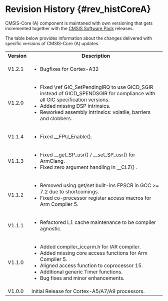 # Revision History {#rev_histCoreA}

CMSIS-Core (A) component is maintaned with own versioning that gets incremented together with the [CMSIS Software Pack](../General/cmsis_pack.html) releases.

The table below provides information about the changes delivered with specific versions of CMSIS-Core (A) updates.

<table class="cmtable" summary="Revision History">
    <tr>
      <th>Version</th>
      <th>Description</th>
    </tr>
    <tr>
      <td>V1.2.1</td>
      <td>
        <ul>
          <li>Bugfixes for Cortex-A32</li>
        </ul>
      </td>
    </tr>
    <tr>
      <td>V1.2.0</td>
      <td>
        <ul>
          <li>Fixed \ref GIC_SetPendingIRQ to use GICD_SGIR instead of GICD_SPENDSGIR
              for compliance with all GIC specification versions.</li>
          <li>Added missing DSP intrinsics.</li>
          <li>Reworked assembly intrinsics: volatile, barriers and clobbers.</li>
        </ul>
      </td>
    </tr>
    <tr>
      <td>V1.1.4</td>
      <td>
        <ul>
          <li>Fixed __FPU_Enable().</li>
        </ul>
      </td>
    </tr>
    <tr>
      <td>V1.1.3</td>
      <td>
        <ul>
          <li>Fixed __get_SP_usr() / __set_SP_usr() for ArmClang.</li>
          <li>Fixed zero argument handling in __CLZ() .</li>
        </ul>
      </td>
    </tr>
    <tr>
      <td>V1.1.2</td>
      <td>
        <ul>
          <li>Removed using get/set built-ins FPSCR in GCC >= 7.2 due to shortcomings.</li>
          <li>Fixed co-processor register access macros for Arm Compiler 5.</li>
        </ul>
      </td>
    </tr>
    <tr>
      <td>V1.1.1</td>
      <td>
        <ul>
          <li>Refactored L1 cache maintenance to be compiler agnostic.</li>
        </ul>
      </td>
    </tr>
    <tr>
      <td>V1.1.0</td>
      <td>
        <ul>
          <li>Added compiler_iccarm.h for IAR compiler.</li>
          <li>Added missing core access functions for Arm Compiler 5.</li>
          <li>Aligned access function to coprocessor 15.</li>
          <li>Additional generic Timer functions.</li>
          <li>Bug fixes and minor enhancements.</li>
        </ul>
      </td>
    </tr>
    <tr>
      <td>V1.0.0</td>
      <td>Initial Release for Cortex-A5/A7/A9 processors.</td>
    </tr>
</table>
